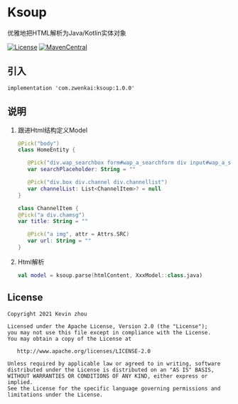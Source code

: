 # Ksoup
优雅地把HTML解析为Java/Kotlin实体对象

[![License](https://img.shields.io/badge/License%20-Apache%202-337ab7.svg?style=flat-square)](https://www.apache.org/licenses/LICENSE-2.0)
[![MavenCentral](https://img.shields.io/badge/%20MavenCentral%20-1.0.0-5bc0de.svg?style=flat-square)](https://repo1.maven.org/maven2/com/zwenkai/delegationadapter)

## 引入

```
implementation 'com.zwenkai:ksoup:1.0.0'
```

## 说明

1. 跟进Html结构定义Model

    ```kotlin
    @Pick("body")
   class HomeEntity {
   
       @Pick("div.wap_searchbox form#wap_a_searchform div input#wap_a_search", attr = "placeholder")
       var searchPlaceholder: String = ""
   
       @Pick("div.box div.channel div.channellist")
       var channelList: List<ChannelItem>? = null
   }
   
   class ChannelItem {
   @Pick("a div.chamsg")
   var title: String = ""
   
       @Pick("a img", attr = Attrs.SRC)
       var url: String = ""
   }
   ```
   
2. Html解析

   ```kotlin
   val model = ksoup.parse(htmlContent, XxxModel::class.java)
   ```

## License

```text
Copyright 2021 Kevin zhou

Licensed under the Apache License, Version 2.0 (the "License");
you may not use this file except in compliance with the License.
You may obtain a copy of the License at

   http://www.apache.org/licenses/LICENSE-2.0

Unless required by applicable law or agreed to in writing, software
distributed under the License is distributed on an "AS IS" BASIS,
WITHOUT WARRANTIES OR CONDITIONS OF ANY KIND, either express or implied.
See the License for the specific language governing permissions and
limitations under the License.
```

